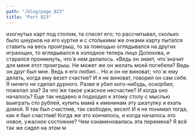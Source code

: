 ```yaml
---
path: "/blog/page_823"
title: "Part 823"
---
```


 изогнутых карт под столом, та спасет его; то рассчитывал, сколько было шнурков на его куртке и с столькими же очками карту пытался ставить на весь проигрыш, то за помощью оглядывался на других играющих, то вглядывался в холодное теперь лицо Долохова, и старался проникнуть, что̀ в нем делалось.
«Ведь он знает, что̀ значит для меня этот проигрыш. Не может же он желать моей погибели? Ведь он друг был мне. Ведь я его любил... Но и он не виноват; что́ ж ему делать, когда ему везет счастие? И я не виноват, говорил он сам себе. Я ничего не сделал дурного. Разве я убил кого-нибудь, оскорбил, пожелал зла? За что́ же такое ужасное несчастие? И когда оно началось? Еще так недавно я подходил к этому столу с мыслью выиграть сто рублей, купить мамá к именинам эту шкатулку и ехать домой. Я так был счастлив, так свободен, весел! И я не понимал тогда, как я был счастлив! Когда же это кончилось, и когда началось это новое, ужасное состояние? Чем ознаменовалась эта перемена? Я всё так же сидел на этом м
